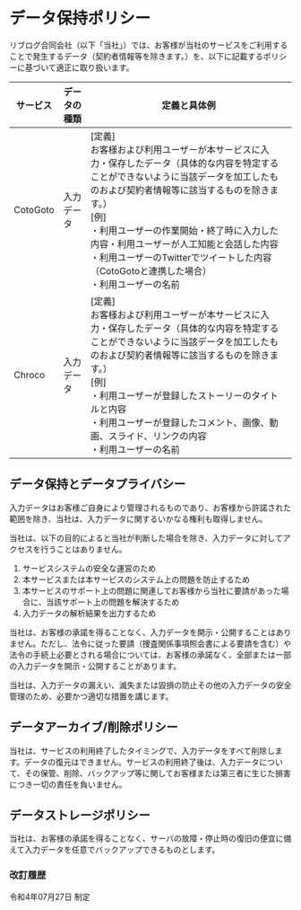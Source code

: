 # データ保持ポリシー

リブログ合同会社（以下「当社」）では、お客様が当社のサービスをご利用することで発生するデータ（契約者情報等を除きます。）を、以下に記載するポリシーに基づいて適正に取り扱います。

| サービス | データの種類 | 定義と具体例 |
| --- | --- | --- |
| CotoGoto | 入力データ | [定義]<br>お客様および利用ユーザーが本サービスに入力・保存したデータ（具体的な内容を特定することができないように当該データを加工したものおよび契約者情報等に該当するものを除きます。）<br>[例]<br>・利用ユーザーの作業開始・終了時に入力した内容・利用ユーザーが人工知能と会話した内容<br>・利用ユーザーのTwitterでツイートした内容（CotoGotoと連携した場合）<br>・利用ユーザーの名前 |
| Chroco | 入力データ | [定義]<br>お客様および利用ユーザーが本サービスに入力・保存したデータ（具体的な内容を特定することができないように当該データを加工したものおよび契約者情報等に該当するものを除きます。）<br>[例]<br>・利用ユーザーが登録したストーリーのタイトルと内容<br>・利用ユーザーが登録したコメント、画像、動画、スライド、リンクの内容<br>・利用ユーザーの名前 |

## データ保持とデータプライバシー

入力データはお客様ご自身により管理されるものであり、お客様から許諾された範囲を除き、当社は、入力データに関するいかなる権利も取得しません。

当社は、以下の目的によると当社が判断した場合を除き、入力データに対してアクセスを行うことはありません。

1. サービスシステムの安全な運営のため
2. 本サービスまたは本サービスのシステム上の問題を防止するため
3. 本サービスのサポート上の問題に関連してお客様から当社に要請があった場合に、当該サポート上の問題を解決するため
4. 入力データの解析結果を出力するため

当社は、お客様の承諾を得ることなく、入力データを開示・公開することはありません。ただし、法令に従った要請（捜査関係事項照会書による要請を含む）や法令の手続上必要とされる場合については、お客様の承諾なく、全部または一部の入力データを開示・公開することがあります。

当社は、入力データの漏えい、滅失または毀損の防止その他の入力データの安全管理のため、必要かつ適切な措置を講じます。

## データアーカイブ/削除ポリシー

当社は、サービスの利用終了したタイミングで、入力データをすべて削除します。データの復元はできません。サービスの利用終了後は、入力データについて、その保管、削除、バックアップ等に関してお客様または第三者に生じた損害につき一切の責任を負いません。

## データストレージポリシー

当社は、お客様の承諾を得ることなく、サーバの故障・停止時の復旧の便宜に備えて入力データを任意でバックアップできるものとします。

### 改訂履歴
令和4年07月27日 制定
